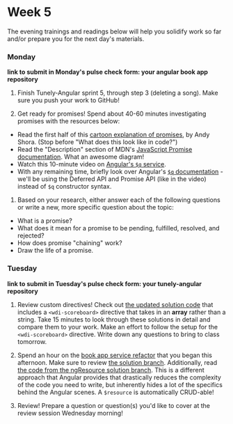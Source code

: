 # Week 5

The evening trainings and readings below will help you solidify work so far and/or prepare you for the next day's materials.


### Monday

**link to submit in Monday's pulse check form: your angular book app repository**

1. Finish Tunely-Angular sprint 5, through step 3 (deleting a song). Make sure you push your work to GitHub!

1. Get ready for promises! Spend about 40-60 minutes investigating promises with the resources below:
  * Read the first half of  this [cartoon explanation of promises](http://andyshora.com/promises-angularjs-explained-as-cartoon.html), by Andy Shora. (Stop before "What does this look like in code?")
  * Read the "Description" section of MDN's [JavaScript Promise documentation](https://developer.mozilla.org/en-US/docs/Web/JavaScript/Reference/Global_Objects/Promise#Description). What an awesome diagram!
  * Watch this 10-minute video on [Angular's `$q` service](https://www.youtube.com/watch?v=W2PBVEgMijo).
  * With any remaining time, briefly look over Angular's [`$q` documentation](https://docs.angularjs.org/api/ng/service/$q) - we'll be using the Deferred API and Promise API (like in the video) instead of `$q` constructor syntax.

1. Based on your research, either answer each of the following questions or write a new, more specific question about the topic:
  * What is a promise?
  * What does it mean for a promise to be pending, fulfilled, resolved, and rejected?
  * How does promise "chaining" work?
  * Draw the life of a promise.  


### Tuesday

**link to submit in Tuesday's pulse check form: your tunely-angular repository**


1. Review custom directives! Check out [the updated solution code](https://github.com/sf-wdi-34/angular-custom-directives/tree/master/solution-code/app) that includes a `<wdi-scoreboard>` directive that takes in an **array** rather than a string. Take 15 minutes to look through these solutions in detail and compare them to your work. Make an effort to follow the setup for the `<wdi-scoreboard>` directive.  Write down any questions to bring to class tomorrow.

1. Spend an hour on the [book app service refactor](https://github.com/sf-wdi-34/angular-services-training) that you began this afternoon. Make sure to review [the solution branch](https://github.com/sf-wdi-34/angular-services-training/tree/solution-31). Additionally, read [the code from the ngResource solution branch](https://github.com/sf-wdi-34/angular-services-training/tree/ngResource-solution). This is a different approach that Angular provides that drastically reduces the complexity of the code you need to write, but inherently hides a lot of the specifics behind the Angular scenes. A `$resource` is automatically CRUD-able!

1. Review! Prepare a question or question(s) you'd like to cover at the review session Wednesday morning!

<!--

### Wednesday

Review.


### Thursday

Continue Angular build.

### Weekend

Finish Angular build.

-->
